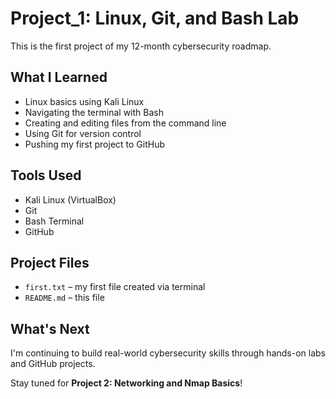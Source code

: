 # Project_1: Linux, Git, and Bash Lab

This is the first project of my 12-month cybersecurity roadmap.

##  What I Learned
-  Linux basics using Kali Linux
-  Navigating the terminal with Bash
-  Creating and editing files from the command line
-  Using Git for version control
-  Pushing my first project to GitHub

##  Tools Used
- Kali Linux (VirtualBox)
- Git
- Bash Terminal
- GitHub

##  Project Files
- `first.txt` – my first file created via terminal
- `README.md` – this file

##  What's Next
I'm continuing to build real-world cybersecurity skills through hands-on labs and GitHub projects.

Stay tuned for **Project 2: Networking and Nmap Basics**!
